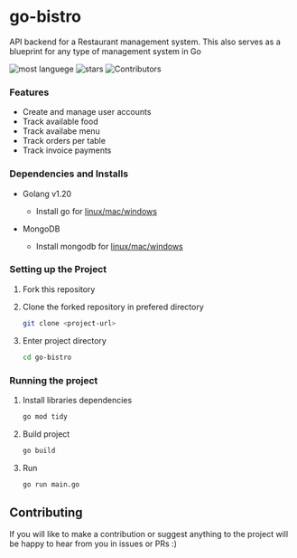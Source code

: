 # go-bistro

API backend for a Restaurant management system. This also serves as a blueprint for any type of management system in Go

![most languege](https://img.shields.io/github/languages/top/xasterKies/go-bistro?color=blue&style=for-the-badge)
![stars](https://img.shields.io/github/stars/xasterKies/go-bistro?color=blue&style=for-the-badge)
![Contributors](https://img.shields.io/github/contributors/xasterKies/go-bistro?color=blue&style=for-the-badge)

### Features

- Create and manage user accounts
- Track available food
- Track availabe menu
- Track orders per table
- Track invoice payments


### Dependencies and Installs

- Golang v1.20
  - Install go for [linux/mac/windows](https://go.dev/doc/install)

- MongoDB
  - Install mongodb for [linux/mac/windows](https://www.mongodb.com/docs/manual/installation/)

### Setting up the Project

1. Fork this repository

2. Clone the forked repository in prefered directory

   ```bash
   git clone <project-url>
   ```

3. Enter project directory
  
   ```bash
   cd go-bistro
   ```

### Running the project

1. Install libraries dependencies

    ```bash
    go mod tidy
    ```

2. Build project

   ```bash
   go build
   ```

3. Run

    ```bash
   go run main.go
   ```


##  Contributing
If you will like to make a contribution or suggest anything to the project will be happy to hear from you in issues or PRs :) 